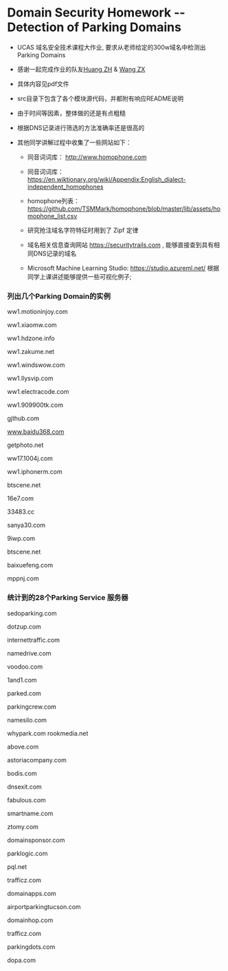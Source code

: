 # Domain Security Homework -- Detection of Parking Domains

* UCAS 域名安全技术课程大作业, 要求从老师给定的300w域名中检测出Parking Domains

* 感谢一起完成作业的队友[Huang ZH](https://github.com/ZR-Huang) & [Wang ZX](https://github.com/Lorwin666)

* 具体内容见pdf文件

* src目录下包含了各个模块源代码，并都附有响应README说明

* 由于时间等因素，整体做的还是有点粗糙

* 根据DNS记录进行筛选的方法准确率还是很高的

* 其他同学讲解过程中收集了一些网站如下：

    * 同音词词库： http://www.homophone.com

    * 同音词词库： https://en.wiktionary.org/wiki/Appendix:English_dialect-independent_homophones

    * homophone列表： https://github.com/TSMMark/homophone/blob/master/lib/assets/homophone_list.csv

    * 研究抢注域名字符特征时用到了 Zipf 定律

    * 域名相关信息查询网站 https://securitytrails.com , 能够直接查到具有相同DNS记录的域名

    * Microsoft Machine Learning Studio: https://studio.azureml.net/ 根据同学上课讲述能够提供一些可视化例子;

### 列出几个Parking Domain的实例

ww1.motioninjoy.com

ww1.xiaomw.com

ww1.hdzone.info

ww1.zakume.net

ww1.windswow.com

ww1.llysvip.com

ww1.electracode.com

ww1.909900tk.com

gjthub.com

www.baidu368.com

getphoto.net

ww17.1004j.com

ww1.iphonerm.com

btscene.net

16e7.com

33483.cc

sanya30.com

9iwp.com

btscene.net

baixuefeng.com

mppnj.com


### 统计到的28个Parking Service 服务器

sedoparking.com 

dotzup.com  

internettraffic.com

namedrive.com  

voodoo.com 

1and1.com

parked.com  

parkingcrew.com

namesilo.com

whypark.com rookmedia.net

above.com

astoriacompany.com

bodis.com

dnsexit.com

fabulous.com

smartname.com

ztomy.com

domainsponsor.com

parklogic.com

pql.net

trafficz.com

domainapps.com

airportparkingtucson.com

domainhop.com

trafficz.com   

parkingdots.com

dopa.com    

